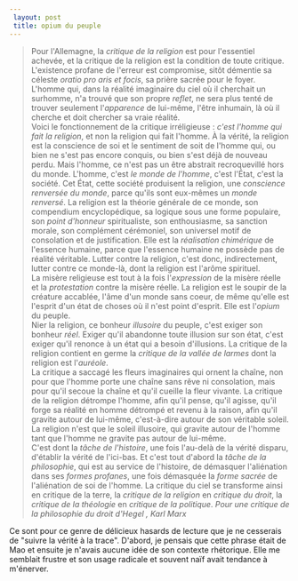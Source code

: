 ```yaml
---
 layout: post
 title: opium du peuple
---
```


>Pour l'Allemagne, la *critique de la religion* est pour l'essentiel achevée, et la critique de la religion est la condition de toute critique.
>L'existence profane de l'erreur est compromise, sitôt démentie sa céleste *oratio pro aris et focis*, sa prière sacrée pour le foyer. L'homme qui, dans la réalité imaginaire du ciel où il cherchait un surhomme, n'a trouvé que son propre *reflet*, ne sera plus tenté de trouver seulement l'*apparence* de lui-même, l'être inhumain, là où il cherche et doit chercher sa vraie réalité.  
>Voici le fonctionnement de la critique irréligieuse : *c'est l'homme qui fait la religion*, et non la religion qui fait l'homme. À la vérité, la religion est la conscience de soi et le sentiment de soit de l'homme qui, ou bien ne s'est pas encore conquis, ou bien s'est déjà de nouveau perdu. Mais l'homme, ce n'est pas un être abstrait recroquevillé hors du monde. L'homme, c'est *le monde de l'homme*, c'est l'État, c'est la société. Cet État, cette société produisent la religion, une *conscience renversée du monde*, parce qu'ils sont eux-mêmes un *monde renversé*. La religion est la théorie générale de ce monde, son compendium encyclopédique, sa logique sous une forme populaire, son *point d'honneur* spiritualiste, son enthousiasme, sa sanction morale, son complément cérémoniel, son universel motif de consolation et de justification. Elle est la *réalisation chimérique* de l'essence humaine, parce que l'essence humaine ne possède pas de réalité véritable. Lutter contre la religion, c'est donc, indirectement, lutter contre ce monde-là, dont la religion est l'arôme spirituel.  
>La misère religieuse est tout à la fois l'*expression* de la misère réelle et la *protestation* contre la misère réelle. La religion est le soupir de la créature accablée, l'âme d'un monde sans coeur, de même qu'elle est l'esprit d'un état de choses où il n'est point d'esprit. Elle est l'*opium* du peuple.  
>Nier la religion, ce bonheur *illusoire* du peuple, c'est exiger son bonheur *réel*. Exiger qu'il abandonne toute illusion sur son état, c'est exiger qu'il renonce à un état qui a besoin d'illusions. La critique de la religion contient en germe la *critique de la vallée de larmes* dont la religion est l'*auréole*.  
>La critique a saccagé les fleurs imaginaires qui ornent la chaîne, non pour que l'homme porte une chaîne sans rêve ni consolation, mais pour qu'il secoue la chaîne et qu'il cueille la fleur vivante. La critique de la religion détrompe l'homme, afin qu'il pense, qu'il agisse, qu'il forge sa réalité en homme détrompé et revenu à la raison, afin qu'il gravite autour de lui-même, c'est-à-dire autour de son véritable soleil. La religion n'est que le soleil illusoire, qui gravite autour de l'homme tant que l'homme ne gravite pas autour de lui-même.  
>C'est dont la *tâche de l'histoire*, une fois l'au-delà de la vérité disparu, d'établir la vérité de l'ici-bas. Et c'est tout d'abord la *tâche de la philosophie*, qui est au service de l'histoire, de démasquer l'aliénation dans ses *formes profanes*, une fois démasquée la *forme sacrée* de l'aliénation de soi de l'homme. La critique du ciel se transforme ainsi en critique de la terre, la *critique de la religion* en *critique du droit*, la *critique de la théologie* en *critique de la politique*.
><cite>Pour une critique de la philosophie du droit d'Hegel
, Karl Marx</cite>

Ce sont pour ce genre de délicieux hasards de lecture que je ne cesserais de "suivre la vérité à la trace". D'abord, je pensais que cette phrase était de Mao et ensuite je n'avais aucune idée de son contexte rhétorique. Elle me semblait frustre et son usage radicale et souvent naïf avait tendance à m'énerver.
